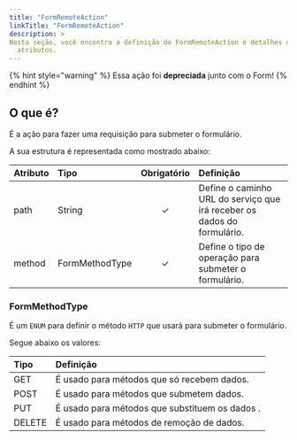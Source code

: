 ```yaml
---
title: "FormRemoteAction"
linkTitle: "FormRemoteAction"
description: >
Nesta seção, você encontra a definição do FormRemoteAction e detalhes de seus
  atributos.
---
```


{% hint style="warning" %}
Essa ação foi **depreciada** junto com o Form!
{% endhint %}

## O que é?

É a ação para fazer uma requisição para submeter o formulário.

A sua estrutura é representada como mostrado abaixo: 

<table>
  <thead>
    <tr>
      <th style="text-align:left">Atributo</th>
      <th style="text-align:left">Tipo</th>
      <th style="text-align:center">Obrigat&#xF3;rio</th>
      <th style="text-align:left">Defini&#xE7;&#xE3;o</th>
    </tr>
  </thead>
  <tbody>
    <tr>
      <td style="text-align:left">
        <p></p>
        <p>path</p>
      </td>
      <td style="text-align:left">String</td>
      <td style="text-align:center">&#x2713;</td>
      <td style="text-align:left">Define o caminho URL do servi&#xE7;o que ir&#xE1; receber os dados do
        formul&#xE1;rio.</td>
    </tr>
    <tr>
      <td style="text-align:left">method</td>
      <td style="text-align:left">FormMethodType</td>
      <td style="text-align:center">&#x2713;</td>
      <td style="text-align:left">Define o tipo de opera&#xE7;&#xE3;o para submeter o formul&#xE1;rio.</td>
    </tr>
  </tbody>
</table>

### FormMethodType

É um `ENUM` para definir o método `HTTP` que usará para submeter o formulário.

Segue abaixo os valores:

| Tipo | Definição |
| :--- | :--- |
| GET | É usado para métodos que só recebem dados. |
| POST | É usado para métodos que submetem dados. |
| PUT | É usado para métodos que substituem os dados . |
| DELETE | É usado para métodos de remoção de dados. |



 

